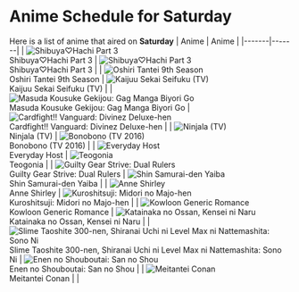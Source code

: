 # Anime Schedule for Saturday
Here is a list of anime that aired on **Saturday** 
| Anime | Anime |
|-------|-------|
| ![Shibuya♡Hachi Part 3](https://cdn.myanimelist.net/images/anime/1804/148377.webp)<br>Shibuya♡Hachi Part 3 | ![Shibuya♡Hachi Part 3](https://cdn.myanimelist.net/images/anime/1804/148377.webp)<br>Shibuya♡Hachi Part 3 |
| ![Oshiri Tantei 9th Season](https://cdn.myanimelist.net/images/anime/1934/142516.webp)<br>Oshiri Tantei 9th Season | ![Kaijuu Sekai Seifuku (TV)](https://cdn.myanimelist.net/images/anime/1699/148350.webp)<br>Kaijuu Sekai Seifuku (TV) |
| ![Masuda Kousuke Gekijou: Gag Manga Biyori Go](https://cdn.myanimelist.net/images/anime/1957/146803.webp)<br>Masuda Kousuke Gekijou: Gag Manga Biyori Go | ![Cardfight!! Vanguard: Divinez Deluxe-hen](https://cdn.myanimelist.net/images/anime/1022/146945.webp)<br>Cardfight!! Vanguard: Divinez Deluxe-hen |
| ![Ninjala (TV)](https://cdn.myanimelist.net/images/anime/1552/119871.webp)<br>Ninjala (TV) | ![Bonobono (TV 2016)](https://cdn.myanimelist.net/images/anime/13/77617.webp)<br>Bonobono (TV 2016) |
| ![Everyday Host](https://cdn.myanimelist.net/images/anime/1634/146982.webp)<br>Everyday Host | ![Teogonia](https://cdn.myanimelist.net/images/anime/1066/148358.webp)<br>Teogonia |
| ![Guilty Gear Strive: Dual Rulers](https://cdn.myanimelist.net/images/anime/1199/147623.webp)<br>Guilty Gear Strive: Dual Rulers | ![Shin Samurai-den Yaiba](https://cdn.myanimelist.net/images/anime/1942/148242.webp)<br>Shin Samurai-den Yaiba |
| ![Anne Shirley](https://cdn.myanimelist.net/images/anime/1674/147871.webp)<br>Anne Shirley | ![Kuroshitsuji: Midori no Majo-hen](https://cdn.myanimelist.net/images/anime/1517/148292.webp)<br>Kuroshitsuji: Midori no Majo-hen |
| ![Kowloon Generic Romance](https://cdn.myanimelist.net/images/anime/1097/148302.webp)<br>Kowloon Generic Romance | ![Katainaka no Ossan, Kensei ni Naru](https://cdn.myanimelist.net/images/anime/1069/148148.webp)<br>Katainaka no Ossan, Kensei ni Naru |
| ![Slime Taoshite 300-nen, Shiranai Uchi ni Level Max ni Nattemashita: Sono Ni](https://cdn.myanimelist.net/images/anime/1074/147339.webp)<br>Slime Taoshite 300-nen, Shiranai Uchi ni Level Max ni Nattemashita: Sono Ni | ![Enen no Shouboutai: San no Shou](https://cdn.myanimelist.net/images/anime/1527/146836.webp)<br>Enen no Shouboutai: San no Shou |
| ![Meitantei Conan](https://cdn.myanimelist.net/images/anime/7/75199.webp)<br>Meitantei Conan |  |
